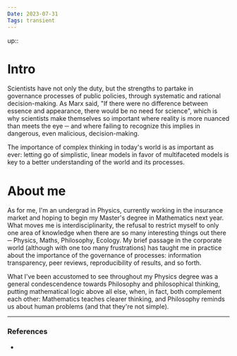 ```yaml
---
Date: 2023-07-31
Tags: transient
---
```

up:: 

# Intro
Scientists have not only the duty, but the strengths to partake in governance processes of public policies, through systematic and rational decision-making. As Marx said, "If there were no difference between essence and appearance, there would be no need for science", which is why scientists make themselves so important where reality is more nuanced than meets the eye ─ and where failing to recognize this implies in dangerous, even malicious, decision-making.

The importance of complex thinking in today's world is as important as ever: letting go of simplistic, linear models in favor of multifaceted models is key to a better understanding of the world and its processes. 

# About me
As for me, I'm an undergrad in Physics, currently working in the insurance market and hoping to begin my Master's degree in Mathematics next year. What moves me is interdisciplinarity, the refusal to restrict myself to only one area of knowledge when there are so many interesting things out there ─ Physics, Maths, Philosophy, Ecology. My brief passage in the corporate world (although with one too many frustrations) has taught me in practice about the importance of the governance of processes: information transparency, peer reviews, reproducibility of results, and so forth. 

What I've been accustomed to see throughout my Physics degree was a general condescendence towards Philosophy and philosophical thinking, putting mathematical logic above all else, when, in fact, both complement each other: Mathematics teaches clearer thinking, and Philosophy reminds us about human problems (and that they're not simple).

---
### References
- 